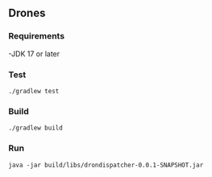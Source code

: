## Drones

### Requirements

-JDK 17 or later


### Test
`./gradlew test`

### Build
`./gradlew build`


### Run
`java -jar build/libs/drondispatcher-0.0.1-SNAPSHOT.jar`
